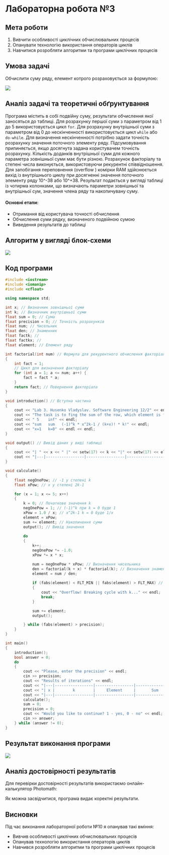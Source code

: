 # Лабораторна робота №3

## Мета роботи

1. Вивчити особливості циклічних обчислювальних процесів
2. Опанувати технологію використання операторів циклів
3. Навчитися розробляти алгоритми та програми циклічних процесів

## Умова задачі

Обчислити суму ряду, елемент котрого розраховується за формулою:

![](images/lab_3/task.jpeg)

## Аналіз задачі та теоретичні обґрунтування

Програма містить в собі подвійну суму, результати обчислення якої заносяться до таблиці. Для розрахунку першої суми з параметром від 1 до 5 використовується цикл `for`. Для розрахунку внутрішньої суми з параметром від 0 до нескінченності використовується цикл `while` або `do-while`. Для визначення нескінченності потрібно задати точність розрахунку значення поточного элементу ряду. Підсумовування припиняється, якщо досягнута задана користувачем точність розрахунку. Кількість доданків внутрішньої суми для кожного параметра зовнішньої суми має бути різною. Розрахунок факторіалу та степені числа виконується, використовуючи рекурентні співвідношення. Для запобігання переповнення (overflow ) комірки RAM здійснюється вихід із внутрішнього циклу при досягненні значення поточного элементу ряду 10^-38 або 10^+38. Результат подається  у вигляді таблиці із чотирма колонками, що визначають параметри зовнішньої та внутрішньої сум, значення члена ряду та накопичувану суму.

#### Основні етапи:

  - Отримання від користувача точності обчислення
  - Обчислення суми рядку, визначеного подвійною сумою
  - Виведення результатів до таблиці

## Алгоритм у вигляді блок-схеми

![](images/lab_3/scheme.jpeg)

## Код програми

```cpp
#include <iostream>
#include <iomanip>
#include <cfloat>

using namespace std;

int x; // Визначник зовнішньої суми
int k; // Визначник внутрішньої суми
float sum = 0; // Сума
float precision = 0; // Точність розрахунків
float num; // Чисельник
float den; // Знаменник
float factk; //
float factkx; //
float element; // Елемент ряду

int factorial(int num) // Формула для рекурентного обчислення факторіала
{
	int fact = 1;
	// Цикл для визначення факторіалу
	for (int a = 1; a <= num; a++) {
		fact = fact * a;
	}
	return fact; // Повернення факторіала
}

void introduction() // Вступна частина
{
	cout << "Lab 3. Husenko Vladyslav. Software Engineering 12/2" << endl;
	cout << "The task is to fing the sum of the row, which element is found by a given formula" << endl << endl;
	cout << " 5    inf" << endl;
	cout << "sum   sum   (-1)^k * x^2k-1 / (k+x)! * k!" << endl;
	cout << "x=1   k=0" << endl << endl;
}

void output() // Вивід даних у виді таблиці
{
	cout << "| " << x << " |" << setw(17) << k << "|" << setw(17) << element << "|" << setw(17) << sum << "|" << endl;
	cout << "|---|-----------------|-----------------|-----------------|" << endl;
}

void calculate()
{
	float negOnePow; // -1 у степені k
	float xPow; // x у степені 2k-1

	for (x = 1; x <= 5; x++)
	{
		k = 0; // Початкове значення k
		negOnePow = 1; // (-1)^k при k = 0 буде 1
		xPow = 1.0 / x; // x^2k-1 k = 0 буде 1/x
		element = xPow;
		sum += element; // Накопичення суми
		output(); // Вивід значення
		
		do
		{
			k++; 
			negOnePow *= -1.0;
			xPow *= x * x;	

			num = negOnePow * xPow; // Визначення чисельника
			den = factorial(k + x) * factorial(k); // Визначення знаменника
			element = num / den; 
			
			if (fabs(element) < FLT_MIN || fabs(element) > FLT_MAX) // Виконати вихід із програми при перевищенні лімітних значень
			{
				cout << "Overflow! Breaking cycle with k..." << endl;
				break;
			}

			sum += element;
			output();

		} while (fabs(element) > precision);
	}
}

int main()
{
	introduction();
	bool answer = 0;
	do
	{
		cout << "Please, enter the precision" << endl;
		cin >> precision;
		cout << "Results of iterations" << endl;
		cout << "|---|-----------------|-----------------|-----------------|" << endl;
		cout << "| x |        k        |     Element     |       Sum       |" << endl;
		cout << "|---|-----------------|-----------------|-----------------|" << endl;
		calculate();
		sum = 0;
		precision = 0;
		cout << "Would you like to continue? 1 - yes, 0 - no" << endl;
		cin >> answer;
	} while (answer != 0);
}
```

## Результат виконання програми 

![](images/lab_3/result.png)

## Аналіз достовірності результатів

Для перевірки достовірності результатів використаємо онлайн-калькулятор Photomath:

Як можна засвідчитися, програма видає коректні результати.

## Висновки 

Під час виконання лабораторної роботи №10 я опанував такі вміння:
- Вивчив особливості циклічних обчислювальних процесів
- Опанував технологію використання операторів циклів
- Навчився розробляти алгоритми та програми циклічних процесів
